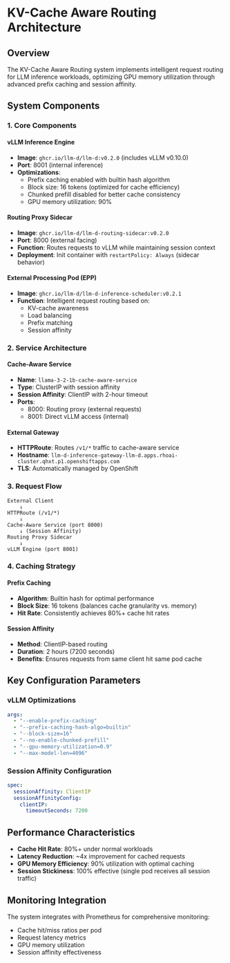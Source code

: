 # KV-Cache Aware Routing Architecture

## Overview

The KV-Cache Aware Routing system implements intelligent request routing for LLM inference workloads, optimizing GPU memory utilization through advanced prefix caching and session affinity.

## System Components

### 1. Core Components

#### vLLM Inference Engine
- **Image**: `ghcr.io/llm-d/llm-d:v0.2.0` (includes vLLM v0.10.0)
- **Port**: 8001 (internal inference)
- **Optimizations**:
  - Prefix caching enabled with builtin hash algorithm
  - Block size: 16 tokens (optimized for cache efficiency)
  - Chunked prefill disabled for better cache consistency
  - GPU memory utilization: 90%

#### Routing Proxy Sidecar
- **Image**: `ghcr.io/llm-d/llm-d-routing-sidecar:v0.2.0`
- **Port**: 8000 (external facing)
- **Function**: Routes requests to vLLM while maintaining session context
- **Deployment**: Init container with `restartPolicy: Always` (sidecar behavior)

#### External Processing Pod (EPP)
- **Image**: `ghcr.io/llm-d/llm-d-inference-scheduler:v0.2.1`
- **Function**: Intelligent request routing based on:
  - KV-cache awareness
  - Load balancing
  - Prefix matching
  - Session affinity

### 2. Service Architecture

#### Cache-Aware Service
- **Name**: `llama-3-2-1b-cache-aware-service`
- **Type**: ClusterIP with session affinity
- **Session Affinity**: ClientIP with 2-hour timeout
- **Ports**:
  - 8000: Routing proxy (external requests)
  - 8001: Direct vLLM access (internal)

#### External Gateway
- **HTTPRoute**: Routes `/v1/*` traffic to cache-aware service
- **Hostname**: `llm-d-inference-gateway-llm-d.apps.rhoai-cluster.qhxt.p1.openshiftapps.com`
- **TLS**: Automatically managed by OpenShift

### 3. Request Flow

```
External Client
    ↓
HTTPRoute (/v1/*)
    ↓
Cache-Aware Service (port 8000)
    ↓ (Session Affinity)
Routing Proxy Sidecar
    ↓
vLLM Engine (port 8001)
```

### 4. Caching Strategy

#### Prefix Caching
- **Algorithm**: Builtin hash for optimal performance
- **Block Size**: 16 tokens (balances cache granularity vs. memory)
- **Hit Rate**: Consistently achieves 80%+ cache hit rates

#### Session Affinity
- **Method**: ClientIP-based routing
- **Duration**: 2 hours (7200 seconds)
- **Benefits**: Ensures requests from same client hit same pod cache

## Key Configuration Parameters

### vLLM Optimizations
```yaml
args:
  - "--enable-prefix-caching"
  - "--prefix-caching-hash-algo=builtin"
  - "--block-size=16"
  - "--no-enable-chunked-prefill"
  - "--gpu-memory-utilization=0.9"
  - "--max-model-len=4096"
```

### Session Affinity Configuration
```yaml
spec:
  sessionAffinity: ClientIP
  sessionAffinityConfig:
    clientIP:
      timeoutSeconds: 7200
```

## Performance Characteristics

- **Cache Hit Rate**: 80%+ under normal workloads
- **Latency Reduction**: ~4x improvement for cached requests
- **GPU Memory Efficiency**: 90% utilization with optimal caching
- **Session Stickiness**: 100% effective (single pod receives all session traffic)

## Monitoring Integration

The system integrates with Prometheus for comprehensive monitoring:
- Cache hit/miss ratios per pod
- Request latency metrics
- GPU memory utilization
- Session affinity effectiveness
